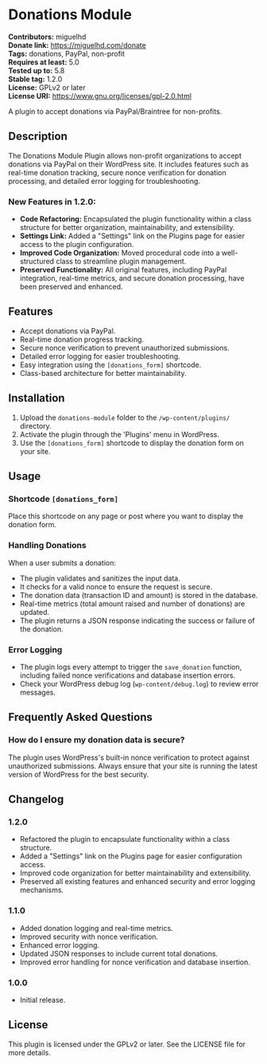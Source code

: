 # Donations Module

**Contributors:** miguelhd  
**Donate link:** https://miguelhd.com/donate  
**Tags:** donations, PayPal, non-profit  
**Requires at least:** 5.0  
**Tested up to:** 5.8  
**Stable tag:** 1.2.0  
**License:** GPLv2 or later  
**License URI:** https://www.gnu.org/licenses/gpl-2.0.html  

A plugin to accept donations via PayPal/Braintree for non-profits.

## Description

The Donations Module Plugin allows non-profit organizations to accept donations via PayPal on their WordPress site. It includes features such as real-time donation tracking, secure nonce verification for donation processing, and detailed error logging for troubleshooting.

### New Features in 1.2.0:
- **Code Refactoring:** Encapsulated the plugin functionality within a class structure for better organization, maintainability, and extensibility.
- **Settings Link:** Added a "Settings" link on the Plugins page for easier access to the plugin configuration.
- **Improved Code Organization:** Moved procedural code into a well-structured class to streamline plugin management.
- **Preserved Functionality:** All original features, including PayPal integration, real-time metrics, and secure donation processing, have been preserved and enhanced.

## Features

- Accept donations via PayPal.
- Real-time donation progress tracking.
- Secure nonce verification to prevent unauthorized submissions.
- Detailed error logging for easier troubleshooting.
- Easy integration using the `[donations_form]` shortcode.
- Class-based architecture for better maintainability.

## Installation

1. Upload the `donations-module` folder to the `/wp-content/plugins/` directory.
2. Activate the plugin through the 'Plugins' menu in WordPress.
3. Use the `[donations_form]` shortcode to display the donation form on your site.

## Usage

### Shortcode `[donations_form]`

Place this shortcode on any page or post where you want to display the donation form.

### Handling Donations

When a user submits a donation:
- The plugin validates and sanitizes the input data.
- It checks for a valid nonce to ensure the request is secure.
- The donation data (transaction ID and amount) is stored in the database.
- Real-time metrics (total amount raised and number of donations) are updated.
- The plugin returns a JSON response indicating the success or failure of the donation.

### Error Logging

- The plugin logs every attempt to trigger the `save_donation` function, including failed nonce verifications and database insertion errors.
- Check your WordPress debug log (`wp-content/debug.log`) to review error messages.

## Frequently Asked Questions

### How do I ensure my donation data is secure?

The plugin uses WordPress's built-in nonce verification to protect against unauthorized submissions. Always ensure that your site is running the latest version of WordPress for the best security.

## Changelog

### 1.2.0
- Refactored the plugin to encapsulate functionality within a class structure.
- Added a "Settings" link on the Plugins page for easier configuration access.
- Improved code organization for better maintainability and extensibility.
- Preserved all existing features and enhanced security and error logging mechanisms.

### 1.1.0
- Added donation logging and real-time metrics.
- Improved security with nonce verification.
- Enhanced error logging.
- Updated JSON responses to include current total donations.
- Improved error handling for nonce verification and database insertion.

### 1.0.0
- Initial release.

## License

This plugin is licensed under the GPLv2 or later. See the LICENSE file for more details.